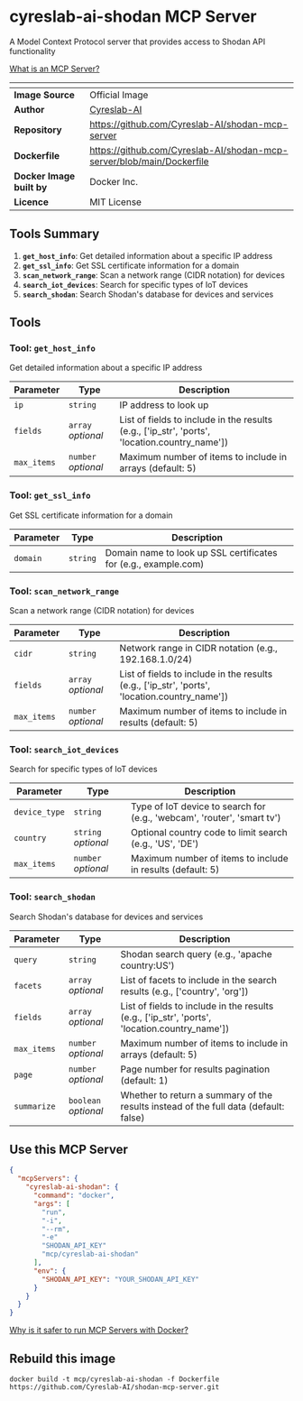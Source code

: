 # cyreslab-ai-shodan MCP Server

A Model Context Protocol server that provides access to Shodan API functionality

[What is an MCP Server?](https://www.anthropic.com/news/model-context-protocol)

| <!-- --> | <!-- --> |
|-----------|---------|
| **Image Source** | Official Image |
| **Author** | [Cyreslab-AI](https://github.com/Cyreslab-AI) |
| **Repository** | https://github.com/Cyreslab-AI/shodan-mcp-server |
| **Dockerfile** | https://github.com/Cyreslab-AI/shodan-mcp-server/blob/main/Dockerfile |
| **Docker Image built by** | Docker Inc. |
| **Licence** | MIT License |

## Tools Summary

 1. **`get_host_info`**: Get detailed information about a specific IP address
 1. **`get_ssl_info`**: Get SSL certificate information for a domain
 1. **`scan_network_range`**: Scan a network range (CIDR notation) for devices
 1. **`search_iot_devices`**: Search for specific types of IoT devices
 1. **`search_shodan`**: Search Shodan's database for devices and services

## Tools

### Tool: **`get_host_info`**

Get detailed information about a specific IP address

| Parameter | Type | Description |
| - | - | - |
| `ip` | `string` | IP address to look up |
| `fields` | `array` *optional* | List of fields to include in the results (e.g., ['ip_str', 'ports', 'location.country_name']) |
| `max_items` | `number` *optional* | Maximum number of items to include in arrays (default: 5) |

### Tool: **`get_ssl_info`**

Get SSL certificate information for a domain

| Parameter | Type | Description |
| - | - | - |
| `domain` | `string` | Domain name to look up SSL certificates for (e.g., example.com) |

### Tool: **`scan_network_range`**

Scan a network range (CIDR notation) for devices

| Parameter | Type | Description |
| - | - | - |
| `cidr` | `string` | Network range in CIDR notation (e.g., 192.168.1.0/24) |
| `fields` | `array` *optional* | List of fields to include in the results (e.g., ['ip_str', 'ports', 'location.country_name']) |
| `max_items` | `number` *optional* | Maximum number of items to include in results (default: 5) |

### Tool: **`search_iot_devices`**

Search for specific types of IoT devices

| Parameter | Type | Description |
| - | - | - |
| `device_type` | `string` | Type of IoT device to search for (e.g., 'webcam', 'router', 'smart tv') |
| `country` | `string` *optional* | Optional country code to limit search (e.g., 'US', 'DE') |
| `max_items` | `number` *optional* | Maximum number of items to include in results (default: 5) |

### Tool: **`search_shodan`**

Search Shodan's database for devices and services

| Parameter | Type | Description |
| - | - | - |
| `query` | `string` | Shodan search query (e.g., 'apache country:US') |
| `facets` | `array` *optional* | List of facets to include in the search results (e.g., ['country', 'org']) |
| `fields` | `array` *optional* | List of fields to include in the results (e.g., ['ip_str', 'ports', 'location.country_name']) |
| `max_items` | `number` *optional* | Maximum number of items to include in arrays (default: 5) |
| `page` | `number` *optional* | Page number for results pagination (default: 1) |
| `summarize` | `boolean` *optional* | Whether to return a summary of the results instead of the full data (default: false) |

## Use this MCP Server

```json
{
  "mcpServers": {
    "cyreslab-ai-shodan": {
      "command": "docker",
      "args": [
        "run",
        "-i",
        "--rm",
        "-e"
        "SHODAN_API_KEY"
        "mcp/cyreslab-ai-shodan"
      ],
      "env": {
        "SHODAN_API_KEY": "YOUR_SHODAN_API_KEY"
      }
    }
  }
}
```

[Why is it safer to run MCP Servers with Docker?](https://www.docker.com/blog/the-model-context-protocol-simplifying-building-ai-apps-with-anthropic-claude-desktop-and-docker/)

## Rebuild this image

```console
docker build -t mcp/cyreslab-ai-shodan -f Dockerfile https://github.com/Cyreslab-AI/shodan-mcp-server.git
```

